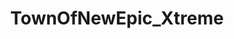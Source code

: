 ---
layout: home
title: TownOfNewEpic_Xtreme
titleTemplate: :title - HostOnly Mod for Among Us,forked from TownOfNext.
hero:
  name: "TONEX"
  tagline: HostOnly Mod for Among Us,forked from TownOfNext.
  image:
    src: /TONEX.png
    alt: TONEX-Logo
  actions:
    - theme: alt
      text: 关于
      link: ./about
    - theme: brand
      text: 下载中心
      link: https://dev.xtreme.net.cn
    - theme: brand
      text: 极致项目
      link: /project/
    - theme: alt
      text: 赞助
      link: /donate
features:
  - title: 
    details: 
  - title: 
    details: 
  - title:
    details: 
---